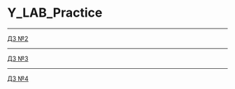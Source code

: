 # Y_LAB_Practice
---

[ДЗ №2](https://github.com/dimatch86/Y_LAB_Practice/pull/2)

---

[ДЗ №3](https://github.com/dimatch86/Y_LAB_Practice/pull/3)

---

[ДЗ №4](https://github.com/dimatch86/Y_LAB_Practice/pull/4)
